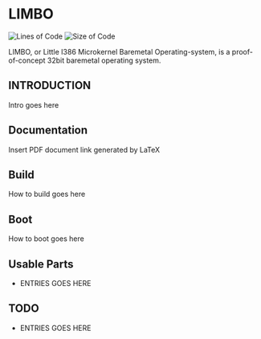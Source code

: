 # LIMBO
![Lines of Code](https://img.shields.io/badge/ProjectLines-4717-cyan)
![Size of Code](https://img.shields.io/badge/ProjectSize-165%20K-yellow)

LIMBO, or Little I386 Microkernel Baremetal Operating-system,
is a proof-of-concept 32bit baremetal operating system.

## INTRODUCTION

Intro goes here

## Documentation

Insert PDF document link generated by LaTeX

## Build

How to build goes here

## Boot

How to boot goes here

## Usable Parts

* ENTRIES GOES HERE

## TODO

* ENTRIES GOES HERE
